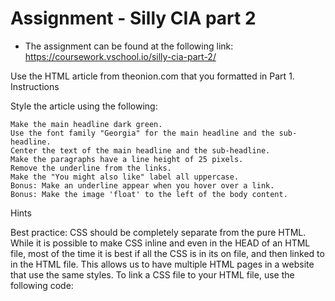 # Assignment - Silly CIA part 2

* The assignment can be found at the following link:
https://coursework.vschool.io/silly-cia-part-2/

Use the HTML article from theonion.com that you formatted in Part 1.
Instructions

Style the article using the following:

    Make the main headline dark green.
    Use the font family "Georgia" for the main headline and the sub-headline.
    Center the text of the main headline and the sub-headline.
    Make the paragraphs have a line height of 25 pixels.
    Remove the underline from the links.
    Make the "You might also like" label all uppercase.
    Bonus: Make an underline appear when you hover over a link.
    Bonus: Make the image 'float' to the left of the body content.

Hints

Best practice: CSS should be completely separate from the pure HTML. While it is possible to make CSS inline and even in the HEAD of an HTML file, most of the time it is best if all the CSS is in its on file, and then linked to in the HTML file. This allows us to have multiple HTML pages in a website that use the same styles. To link a CSS file to your HTML file, use the following code:

<link href="path_to_your_css_file" rel="stylesheet">